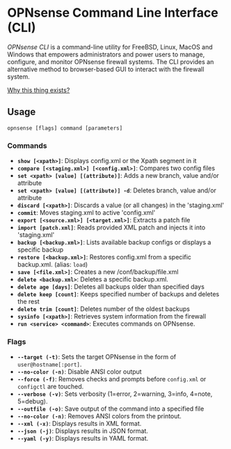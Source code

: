 # OPNsense Command Line Interface (CLI)

*OPNsense CLI* is a command-line utility for FreeBSD, Linux, MacOS and Windows that empowers administrators and power users to manage, configure, and monitor OPNsense firewall systems. The CLI provides an alternative method to browser-based GUI to interact with the firewall system.

[Why this thing exists?](/doc/scope.md)


## Usage

`opnsense [flags] command [parameters]`

### Commands

- **`show [<xpath>]`**: Displays config.xml or the Xpath segment in it
- **`compare [<staging.xml>] [<config.xml>]`**: Compares two config files
- **`set <xpath> [value] [(attribute)]`**: Adds a new branch, value and/or attribute
- **`set <xpath> [value] [(attribute)] -d`**: Deletes branch, value and/or attribute
- **`discard [<xpath>]`**: Discards a value (or all changes) in the 'staging.xml'
- **`commit`**: Moves staging.xml to active 'config.xml'
- **`export [<source.xml>] [<target.xml>]`**: Extracts a patch file
- **`import [patch.xml]`**: Reads provided XML patch and injects it into 'staging.xml'
- **`backup [<backup.xml>]`**: Lists available backup configs or displays a specific backup
- **`restore [<backup.xml>]`**: Restores config.xml from a specific backup.xml. (alias: `load`)
- **`save [<file.xml>]`**: Creates a new /conf/backup/file.xml
- **`delete <backup.xml>`**: Deletes a specific backup.xml.
- **`delete age [days]`**: Deletes all backups older than specified days
- **`delete keep [count]`**: Keeps specified number of backups and deletes the rest
- **`delete trim [count]`**: Deletes number of the oldest backups
- **`sysinfo [<xpath>]`**: Retrieves system information from the firewall
- **`run <service> <command>`**: Executes commands on OPNsense.

### Flags

- **`--target (-t)`**: Sets the target OPNsense in the form of `user@hostname[:port]`.
- **`--no-color (-n)`**: Disable ANSI color output
- **`--force (-f)`**: Removes checks and prompts before `config.xml` or `configctl` are touched.
- **`--verbose (-v)`**: Sets verbosity (1=error, 2=warning, 3=info, 4=note, 5=debug).
- **`--outfile (-o)`**: Save output of the command into a specified file
- **`--no-color (-n)`**: Removes ANSI colors from the printout.
- **`--xml (-x)`**: Displays results in XML format.
- **`--json (-j)`**: Displays results in JSON format.
- **`--yaml (-y)`**: Displays results in YAML format.

